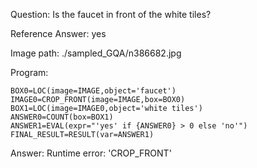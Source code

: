 Question: Is the faucet in front of the white tiles?

Reference Answer: yes

Image path: ./sampled_GQA/n386682.jpg

Program:

```
BOX0=LOC(image=IMAGE,object='faucet')
IMAGE0=CROP_FRONT(image=IMAGE,box=BOX0)
BOX1=LOC(image=IMAGE0,object='white tiles')
ANSWER0=COUNT(box=BOX1)
ANSWER1=EVAL(expr="'yes' if {ANSWER0} > 0 else 'no'")
FINAL_RESULT=RESULT(var=ANSWER1)
```
Answer: Runtime error: 'CROP_FRONT'

